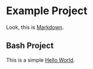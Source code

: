 # Example Project
Look, this is [Markdown](https://en.wikipedia.org/wiki/Markdown).

## Bash Project
This is a simple [Hello World](./hello_world.sh).
